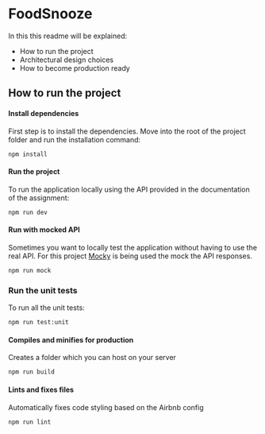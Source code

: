 # FoodSnooze
In this this readme will be explained:
* How to run the project
* Architectural design choices
* How to become production ready

 
## How to run the project

#### Install dependencies
First step is to install the dependencies. 
Move into the root of the project folder and run the installation command: 
```
npm install
```

#### Run the project
To run the application locally using the API provided in the documentation of the assignment:
```
npm run dev
```

#### Run with mocked API
Sometimes you want to locally test the application without having to use the real API. For this project [Mocky](https://www.mocky.io/) is being used the mock the API responses. 
```
npm run mock
```

### Run the unit tests
To run all the unit tests:
```
npm run test:unit
```

#### Compiles and minifies for production
Creates a folder which you can host on your server
```
npm run build
```

#### Lints and fixes files
Automatically fixes code styling based on the Airbnb config
```
npm run lint
```

